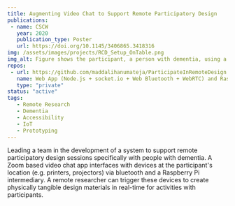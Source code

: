 ```yaml
---
title: Augmenting Video Chat to Support Remote Participatory Design
publications:
 - name: CSCW
   year: 2020
   publication_type: Poster
   url: https://doi.org/10.1145/3406865.3418316
img: /assets/images/projects/RCD_Setup_OnTable.png
img_alt: Figure shows the participant, a person with dementia, using a tablet device to video chat with a remote researcher. There is a table in front of the participant with the proposed remote collaboration system on it. The system has four components. a printer to print paper prototypes (e.g. origami material), a 3d printer to print (e.g. a plastic cylinder prototype), a projector that projects an example view of a mobile app, and an overhead camera to capture hand movements of the participant. The remote researcher can relay commands to these devices and remotely trigger them to, for example, print through the video chat application on the participants tablet. The system therefore converts the table in front of the participant into a shared tablespace for both the participant and the reseacher. A caregiver is also shown next to the participant as an optional third person to help with the session if needed.
repos: 
 - url: https://github.com/maddalihanumateja/ParticipateInRemoteDesign
   name: Web App (Node.js + socket.io + Web Bluetooth + WebRTC) and Raspberry Pi code (Python)
   type: "private"
status: "active"
tags:
   - Remote Research
   - Dementia
   - Accessibility
   - IoT
   - Prototyping
---
```

Leading a team in the development of a system to support remote participatory design sessions specifically with people with dementia. A Zoom based video chat app interfaces with devices at the participant's location (e.g. printers, projectors) via bluetooth and a Raspberry Pi intermediary. A remote researcher can trigger these devices to create physically tangible design materials in real-time for activities with participants. 